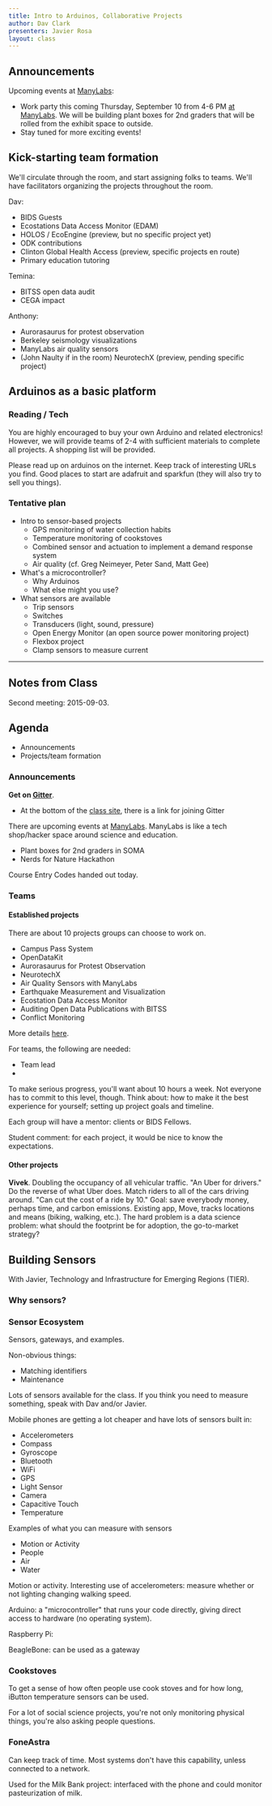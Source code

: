 ```yaml
---
title: Intro to Arduinos, Collaborative Projects
author: Dav Clark
presenters: Javier Rosa
layout: class
---
```

## Announcements

Upcoming events at [ManyLabs](https://www.manylabs.org/):

 - Work party this coming Thursday, September 10 from 4-6 PM [at
   ManyLabs](https://www.google.com/maps/place/Manylabs/@37.777164,-122.407709,17z/data=!4m3!3m2!1s0x80858082235da2e7:0xb30be4b717ffde73!4b1).
   We will be building plant boxes for 2nd graders that will be rolled from the
   exhibit space to outside.
 - Stay tuned for more exciting events!

## Kick-starting team formation

We'll circulate through the room, and start assigning folks to teams. We'll
have facilitators organizing the projects throughout the room.

Dav:

 - BIDS Guests
 - Ecostations Data Access Monitor (EDAM)
 - HOLOS / EcoEngine (preview, but no specific project yet)
 - ODK contributions
 - Clinton Global Health Access (preview, specific projects en route)
 - Primary education tutoring

Temina:

 - BITSS open data audit
 - CEGA impact

Anthony:

 - Aurorasaurus for protest observation
 - Berkeley seismology visualizations
 - ManyLabs air quality sensors
 - (John Naulty if in the room) NeurotechX (preview, pending specific project)

## Arduinos as a basic platform


### Reading / Tech

You are highly encouraged to buy your own Arduino and related electronics!
However, we will provide teams of 2-4 with sufficient materials to complete all
projects. A shopping list will be provided.

Please read up on arduinos on the internet. Keep track of interesting URLs you
find. Good places to start are adafruit and sparkfun (they will also try to
sell you things).

### Tentative plan

 - Intro to sensor-based projects
    - GPS monitoring of water collection habits
    - Temperature monitoring of cookstoves
    - Combined sensor and actuation to implement a demand response system
    - Air quality (cf. Greg Neimeyer, Peter Sand, Matt Gee)
 - What's a microcontroller?
    - Why Arduinos
    - What else might you use?
 - What sensors are available
    - Trip sensors
    - Switches
    - Transducers (light, sound, pressure)
    - Open Energy Monitor (an open source power monitoring project)
    - Flexbox project 
    - Clamp sensors to measure current

---

## Notes from Class

Second meeting: 2015-09-03.

## Agenda

* Announcements
* Projects/team formation

### Announcements

**Get on [Gitter](gitter.im/BIDS-collaborative/hackingmeasurement.github.io)**.

* At the bottom of the [class site](j.mp/HMclass15), there is a link for joining Gitter

There are upcoming events at [ManyLabs](https://www.manylabs.org/). ManyLabs is like a tech shop/hacker space around science and education.

* Plant boxes for 2nd graders in SOMA
* Nerds for Nature Hackathon

Course Entry Codes handed out today.

### Teams

#### Established projects

There are about 10 projects groups can choose to work on.

* Campus Pass System
* OpenDataKit
* Aurorasaurus for Protest Observation
* NeurotechX
* Air Quality Sensors with ManyLabs
* Earthquake Measurement and Visualization
* Ecostation Data Access Monitor
* Auditing Open Data Publications with BITSS
* Conflict Monitoring

More details [here](http://hackingmeasurement.berkeley.edu/projects.html).

For teams, the following are needed:

* Team lead
* 

To make serious progress, you'll want about 10 hours a week. Not everyone has to commit to this level, though. Think about: how to make it the best experience for yourself; setting up project goals and timeline.

Each group will have a mentor: clients or BIDS Fellows.

Student comment: for each project, it would be nice to know the expectations.

#### Other projects

**Vivek**. Doubling the occupancy of all vehicular traffic. "An Uber for drivers." Do the reverse of what Uber does. Match riders to all of the cars driving around. "Can cut the cost of a ride by 10." Goal: save everybody money, perhaps time, and carbon emissions. Existing app, Move, tracks locations and means (biking, walking, etc.). The hard problem is a data science problem: what should the footprint be for adoption, the go-to-market strategy?

## Building Sensors

With Javier, Technology and Infrastructure for Emerging Regions (TIER).

### Why sensors?

### Sensor Ecosystem

Sensors, gateways, and examples.

Non-obvious things:

* Matching identifiers
* Maintenance

Lots of sensors available for the class. If you think you need to measure something, speak with Dav and/or Javier.

Mobile phones are getting a lot cheaper and have lots of sensors built in:

* Accelerometers
* Compass
* Gyroscope
* Bluetooth
* WiFi
* GPS
* Light Sensor
* Camera
* Capacitive Touch
* Temperature

Examples of what you can measure with sensors

* Motion or Activity
* People
* Air
* Water

Motion or activity. Interesting use of accelerometers: measure whether or not lighting changing walking speed.

Arduino: a "microcontroller" that runs your code directly, giving direct access to hardware (no operating system).

Raspberry Pi:

BeagleBone: can be used as a gateway

### Cookstoves

To get a sense of how often people use cook stoves and for how long, iButton temperature sensors can be used.

For a lot of social science projects, you're not only monitoring physical things, you're also asking people questions.

### FoneAstra

Can keep track of time. Most systems don't have this capability, unless connected to a network.

Used for the Milk Bank project: interfaced with the phone and could monitor pasteurization of milk.
